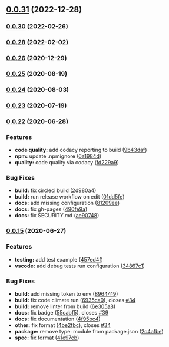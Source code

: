 ## [0.0.31](https://github.com/gregoranders/ts-playground/compare/v0.0.30...v0.0.31) (2022-12-28)

### [0.0.30](https://github.com/gregoranders/ts-playground/compare/v0.0.28...v0.0.30) (2022-02-26)

### [0.0.28](https://github.com/gregoranders/ts-playground/compare/v0.0.27...v0.0.28) (2022-02-02)

### [0.0.26](https://github.com/gregoranders/ts-playground/compare/v0.0.25...v0.0.26) (2020-12-29)

### [0.0.25](https://github.com/gregoranders/ts-playground/compare/v0.0.24...v0.0.25) (2020-08-19)

### [0.0.24](https://github.com/gregoranders/ts-playground/compare/v0.0.23...v0.0.24) (2020-08-03)

### [0.0.23](https://github.com/gregoranders/ts-playground/compare/v0.0.22...v0.0.23) (2020-07-19)

### [0.0.22](https://github.com/gregoranders/ts-playground/compare/v0.0.21...v0.0.22) (2020-06-28)


### Features

* **code quality:** add codacy reporting to build ([9b43daf](https://github.com/gregoranders/ts-playground/commit/9b43daf6e3592fa4dd944263c68e566da1636de0))
* **npm:** update .npmignore ([6a1984d](https://github.com/gregoranders/ts-playground/commit/6a1984d2adb74bca6c84436295b302f98db9f730))
* **quality:** code quality via codacy ([fd229a9](https://github.com/gregoranders/ts-playground/commit/fd229a9dd1d6abdd00755c17e4338404d8a053f5))


### Bug Fixes

* **build:** fix circleci build ([2d980a4](https://github.com/gregoranders/ts-playground/commit/2d980a45240b0920c0715b3975cdc8423dcb89e8))
* **build:** run release workflow on edit ([01dd5fe](https://github.com/gregoranders/ts-playground/commit/01dd5fe7dee83c666be7110ebd75ec6b007bbc40))
* **docs:** add missing configuration ([81209ee](https://github.com/gregoranders/ts-playground/commit/81209ee9d8d0332e498b4142f0b897697c15f6a2))
* **docs:** fix gh-pages ([490fe9a](https://github.com/gregoranders/ts-playground/commit/490fe9ad73b2620c070c0a2263821353a44a8d64))
* **docs:** fix SECURITY.md ([ae90748](https://github.com/gregoranders/ts-playground/commit/ae907483219e07d47203aa1a75e96a412ad60f25))

### [0.0.15](https://github.com/gregoranders/ts-playground/compare/v0.0.14...v0.0.15) (2020-06-27)


### Features

* **testing:** add test example ([457ed4f](https://github.com/gregoranders/ts-playground/commit/457ed4f9ce8f2e98f15d69393ed5d0ae8ca01a1b))
* **vscode:** add debug tests run configuration ([34867c1](https://github.com/gregoranders/ts-playground/commit/34867c1312b8725bc310bb55200df4d8369301ec))


### Bug Fixes

* **build:** add missing token to env ([8964419](https://github.com/gregoranders/ts-playground/commit/8964419eb5040f033c4320f75b878eb6336df706))
* **build:** fix code climate run ([6935ca0](https://github.com/gregoranders/ts-playground/commit/6935ca045fb575903fcf1b60a2b86e5c73b87850)), closes [#34](https://github.com/gregoranders/ts-playground/issues/34)
* **build:** remove linter from build ([6e305a8](https://github.com/gregoranders/ts-playground/commit/6e305a80f88d05ae91d4b12097c568fe13317f11))
* **docs:** fix badge ([55cabf5](https://github.com/gregoranders/ts-playground/commit/55cabf5c317cf7de1142e1fafc7d9628e399cc57)), closes [#39](https://github.com/gregoranders/ts-playground/issues/39)
* **docs:** fix documentation ([4f95bc4](https://github.com/gregoranders/ts-playground/commit/4f95bc466a507df2269ce58db5da37638cc0d7a5))
* **other:** fix format ([4be2fbc](https://github.com/gregoranders/ts-playground/commit/4be2fbc0ca51faa7be25c9d801f1eeff2b7f6b55)), closes [#34](https://github.com/gregoranders/ts-playground/issues/34)
* **package:** remove type: module from package.json ([2c4afbe](https://github.com/gregoranders/ts-playground/commit/2c4afbee03b6c6b2095a0f6bf2d2bed277685346))
* **spec:** fix format ([41e97cb](https://github.com/gregoranders/ts-playground/commit/41e97cb7a7957ac5d4b62ae69466132ce71d01b9))
